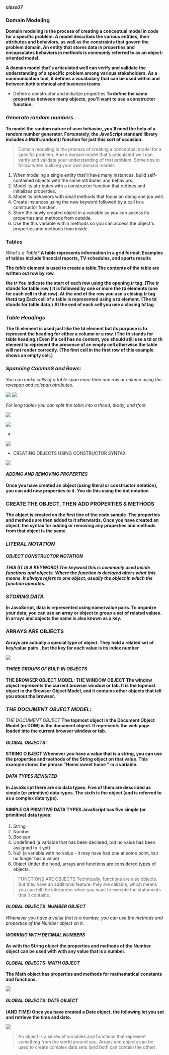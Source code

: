 ##### class07


### Domain Modeling
**Domain modeling is the process of creating a conceptual model in code for a specific problem. A model describes the various entities, their attributes and behaviors, as well as the constraints that govern the problem domain. An entity that stores data in properties and encapsulates behaviors in methods is commonly referred to as an object-oriented model.**

**A domain model that's articulated well can verify and validate the understanding of a specific problem among various stakeholders. As a communication tool, it defines a vocabulary that can be used within and between both technical and business teams.**

* Define a constructor and initialize properties
**To define the same properties between many objects, you'll want to use a constructor function.**

### *Generate random numbers*
**To model the random nature of user behavior, you'll need the help of a random number generator. Fortunately, the JavaScript standard library includes a Math.random() function for just this sort of occasion.**


>Domain modeling is the process of creating a conceptual model for a specific problem. And a domain model that's articulated well can verify and validate your understanding of that problem.
>Some tips to follow when building your own domain models.

1. When modeling a single entity that'll have many instances, build self-contained objects with the same attributes and behaviors.
2. Model its attributes with a constructor function that defines and initializes properties.
3. Model its behaviors with small methods that focus on doing one job well.
4. Create instances using the new keyword followed by a call to a constructor function.
5. Store the newly created object in a variable so you can access its properties and methods from outside.
6. Use the this variable within methods so you can access the object's properties and methods from inside.


### Tables
*What's a Table?*
**A table represents information in a grid format. Examples of tables include financial reports, TV schedules, and sports results**

**The *table* element is used to create a table.The contents of the table are written out row by row.**

 **the *tr* You indicate the start of each row using the opening *tr* tag. (The tr stands for table row.)  It is followed by one or more**
**the *td* elements (one for each cell in that row). At the end of the row you use a closing *tr* tag**
**the*td* tag**
**Each cell of a table is represented using a *td* element. (The td stands for table data.)**
 **At the end of each cell you use a closing *td* tag**

### *Table Headings*
**The th element is used just like the td element but its purpose is to represent the heading for either a column or a row. (The th stands for table heading.) Even if a cell has no content, you should still use a td or  th element to represent the presence of an empty cell otherwise the table will not render correctly. (The first cell in the first row of this example shows an empty cell.)**

### *Spanning ColumnS and Rows:*
*You can make cells of a table span more than one row or column using the rowspan and colspan attributes.*

![]( https://t4tutorials.com/wp-content/uploads/2017/02/rowspan-and-colspan-in-html.png) 
![]( https://flylib.com/books/2/631/1/html/2/images/08fig19.jpg)

*For long tables you can split the table into a thead, tbody, and tfoot*

![]( https://slideplayer.com/slide/15539438/93/images/19/LONG+TABLES+%3Cthead%3E+%3Ctr%3E+%3Cth%3EDate%3C%2Fth%3E+%3Cth%3EIncome%3C%2Fth%3E+%3Cth%3EExpenditure%3C%2Fth%3E+%3C%2Ftr%3E+%3C%2Fthead%3E+%3Ctbody%3E...%3C%2Ftbody%3E+%3Ctfoot%3E...%3C%2Ftfoot%3E.jpg) 

![]( https://i.ytimg.com/vi/q1nw4oFUuD8/maxresdefault.jpg) 

* 

![]( https://encrypted-tbn0.gstatic.com/images?q=tbn:ANd9GcS-zJefCJK-fA1iIz8YyVImAWsigJWtnzn3YA&usqp=CAU) 

* CREATING OBJECTS USING CONSTRUCTOR SYNTAX

![]( https://assets.codepen.io/164292/internal/screenshots/pens/eNvYxV.default.png?fit=cover&format=auto&ha=false&height=540&quality=75&v=2&version=1433296111&width=960)


#### *ADDING AND REMOVING PROPERTIES*
**Once you have created an object (using literal or constructor notation), you can add new properties to it. You do this using the dot notation**

### CREATE THE OBJECT, THEN ADD PROPERTIES & METHODS
 **The object is created on the first line of the code sample. The properties and methods are then added to it afterwards. Once you have created an object, the syntax for adding or removing any properties and methods from that object is the same.**

### *LITERAL NOTATION*
#### *OBJECT CONSTRUCTOR NOTATION*

#### *THIS (IT IS A KEYWORD) The keyword this is commonly used inside functions and objects. Where the function is declared alters what this means. It always refers to one object, usually the object in which the function operates.*

### *STORING DATA*
**In JavaScript, data is represented using name/value pairs. To organize your data, you can use an array or object to group a set of related values. In arrays and objects the name is also known as a key.**


### ARRAYS ARE OBJECTS
**Arrays are actually a special type of object. They hold a related set of key/value pairs , but the key for each value is its index number**

![]( https://i.stack.imgur.com/QSWXJ.png)
 
#### *THREE GROUPS OF BULT-IN OBJECTS*
**THE BROWSER OBJECT MODEL: THE WINDOW OBJECT The window object represents the current browser window or tab. It is the topmost object in the Browser Object Model, and it contains other objects that tell you about the browser.**

### *THE DOCUMENT OBJECT MODEL:* 
*THE DOCUMENT OBJECT*
**The topmost object in the Document Object Model (or DOM) is the document object. It represents the web page loaded into the current browser window or tab.**

#### *GLOBAL OBJECTS:*
**STRING O BJECT Whenever you have a value that is a string, you can use the properties and methods of the String object on that value. This example stores the phrase "Home sweet home " in a variable.**


#### *DATA TYPES REVISITED*
 **In JavaScript there are six data types: Five of them are described as simple (or primitive) data types. The sixth is the object (and is referred to as a complex data type).**

#### SIMPLE OR PRIMITIVE DATA TYPES JavaScript has five simple (or primitive) data types: 
1. String 
2. Number 
3. Boolean 
4. Undefined (a variable that has been declared, but no value has been assigned to it yet) 
5. Null (a variable with no value - it may have had one at some point, but no longer has a value)
6. 0bject Under the hood, arrays and functions are considered types of objects.

>FUNCTIONS ARE OBJECTS Technically, functions are also objects. But they have an additional feature: they are callable, which means you can tell the interpreter when you want to execute the statements that it contains.

#### *GLOBAL OBJECTS: NUMBER OBJECT*
 *Whenever you have a value that is a number, you can use the methods and properties of the Number object on it.*

#### *WORKING WITH DECIMAL NUMBERS*
 **As with the String object the properties and methods of the Number object can be used with with any value that is a number.**

#### *GLOBAL OBJECTS: MATH OBJECT*
 **The Math object has properties and methods for mathematical constants and functions.**

![]( https://4.bp.blogspot.com/-aK5_Labll_Q/WRimzK9tz-I/AAAAAAAADnU/cIuln9jn6fgmxID2cNox74YLjlI2w5fNwCLcB/w1200-h630-p-k-no-nu/math1.)

#### *GLOBAL OBJECTS: DATE OBJECT*
**(AND TIME) Once you have created a Date object, the following let you set and retrieve the time and date.**

![]( https://data-flair.training/blogs/wp-content/uploads/sites/2/2019/08/JavaScript-Date-and-Time-1.jpg) 

>An object is a series of variables and functions that represent something from the world around you.
>Arrays and objects can be used to create complex data sets (and both can contain the other).